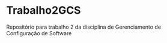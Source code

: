 # Trabalho2GCS
Repositório para trabalho 2 da disciplina de Gerenciamento de Configuração de Software

